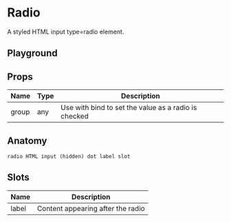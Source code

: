 # Radio

A styled HTML input type=radio element.

<script>
    import Example from './RadioExample.svelte';
</script>

## Playground

<Example />

## Props

| Name  | Type | Description                                          |
| ----- | ---- | ---------------------------------------------------- |
| group | any  | Use with bind to set the value as a radio is checked |

## Anatomy

`radio
  HTML input (hidden)
  dot
label slot`

## Slots

| Name  | Description                       |
| ----- | --------------------------------- |
| label | Content appearing after the radio |
